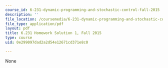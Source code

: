 ```yaml
---
course_id: 6-231-dynamic-programming-and-stochastic-control-fall-2015
description: ''
file_location: /coursemedia/6-231-dynamic-programming-and-stochastic-control-fall-2015/0e299097dad2a2d54e12671cd371e8c0_MIT6_231F15_Solution1.pdf
file_type: application/pdf
layout: pdf
title: 6.231 Homework Solution 1, Fall 2015
type: course
uid: 0e299097dad2a2d54e12671cd371e8c0

---
```

None